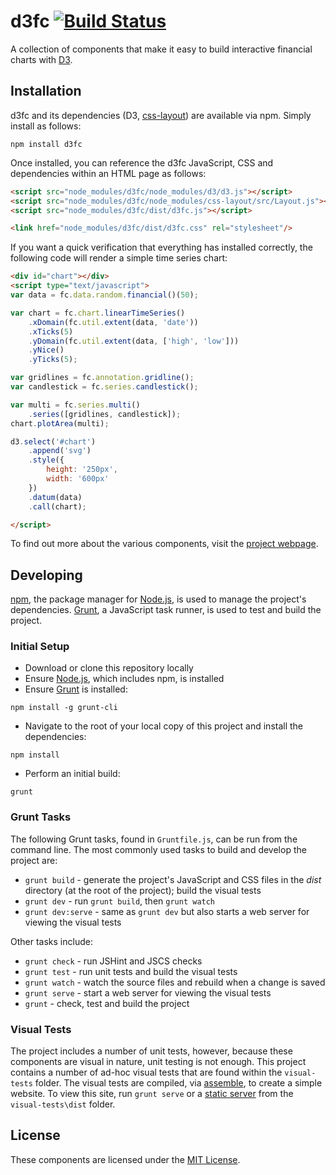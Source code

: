 # d3fc [![Build Status](https://travis-ci.org/ScottLogic/d3fc.svg?branch=master)](https://travis-ci.org/ScottLogic/d3fc)

A collection of components that make it easy to build interactive financial charts with  [D3](http://d3js.org).

## Installation

d3fc and its dependencies (D3, [css-layout](https://github.com/facebook/css-layout)) are available via npm. Simply install as follows:

```
npm install d3fc
```

Once installed, you can reference the d3fc JavaScript, CSS and dependencies within an HTML page as follows:

```html
<script src="node_modules/d3fc/node_modules/d3/d3.js"></script>
<script src="node_modules/d3fc/node_modules/css-layout/src/Layout.js"></script>
<script src="node_modules/d3fc/dist/d3fc.js"></script>

<link href="node_modules/d3fc/dist/d3fc.css" rel="stylesheet"/>
```

If you want a quick verification that everything has installed correctly, the following code will render a simple time series chart:

```html
<div id="chart"></div>
<script type="text/javascript">
var data = fc.data.random.financial()(50);

var chart = fc.chart.linearTimeSeries()
    .xDomain(fc.util.extent(data, 'date'))
    .xTicks(5)
    .yDomain(fc.util.extent(data, ['high', 'low']))
    .yNice()
    .yTicks(5);

var gridlines = fc.annotation.gridline();
var candlestick = fc.series.candlestick();

var multi = fc.series.multi()
    .series([gridlines, candlestick]);
chart.plotArea(multi);

d3.select('#chart')
    .append('svg')
    .style({
        height: '250px',
        width: '600px'
    })
    .datum(data)
    .call(chart);

</script>
```

To find out more about the various components, visit the [project webpage](http://scottlogic.github.io/d3fc/).

## Developing

[npm](https://www.npmjs.com/), the package manager for [Node.js](https://nodejs.org/), is used to manage the project's dependencies. [Grunt](http://gruntjs.com/), a JavaScript task runner, is used to test and build the project.

### Initial Setup

- Download or clone this repository locally
- Ensure [Node.js](https://nodejs.org/), which includes npm, is installed
- Ensure [Grunt](http://gruntjs.com/getting-started#installing-the-cli) is installed:

```
npm install -g grunt-cli
```

- Navigate to the root of your local copy of this project and install the dependencies:

```
npm install
```

- Perform an initial build:

```
grunt
```

### Grunt Tasks

The following Grunt tasks, found in `Gruntfile.js`, can be run from the command line. The most commonly used tasks to build and develop the project are:

- `grunt build` - generate the project's JavaScript and CSS files in the _dist_ directory (at the root of the project); build the visual tests
- `grunt dev` - run `grunt build`, then `grunt watch`
- `grunt dev:serve` - same as `grunt dev` but also starts a web server for viewing the visual tests

Other tasks include:

- `grunt check` - run JSHint and JSCS checks
- `grunt test` - run unit tests and build the visual tests
- `grunt watch` - watch the source files and rebuild when a change is saved
- `grunt serve` - start a web server for viewing the visual tests
- `grunt` - check, test and build the project

### Visual Tests

The project includes a number of unit tests, however, because these components are visual in nature, unit testing is not enough. This project contains a number of ad-hoc visual tests that are found within the `visual-tests` folder. The visual tests are compiled, via [assemble](http://assemble.io/), to create a simple website. To view this site, run `grunt serve` or a [static server](https://gist.github.com/willurd/5720255) from the `visual-tests\dist` folder.

## License

These components are licensed under the [MIT License](http://opensource.org/licenses/MIT).
